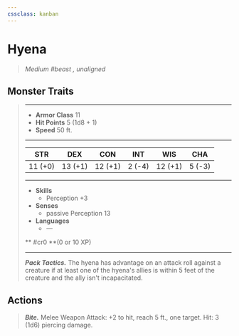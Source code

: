 ```yaml
---
cssclass: kanban
---
```


# Hyena
>*Medium #beast , unaligned*
## Monster Traits
>___
>- **Armor Class** 11
>- **Hit Points** 5 (1d8 + 1)
>- **Speed** 50 ft.
>___
>|STR|DEX|CON|INT|WIS|CHA|
>|:---:|:---:|:---:|:---:|:---:|:---:|
>|11 (+0)|13 (+1)|12 (+1)|2 (-4)|12 (+1)|5 (-3)|
>___
>- **Skills**
>	 - Perception +3
>- **Senses**
>	 - passive Perception 13
>- **Languages**
>	 - —
>
> ** #cr0 **(0 or 10 XP)
>___
>***Pack Tactics.*** The hyena has advantage on an attack roll against a creature if at least one of the hyena's allies is within 5 feet of the creature and the ally isn't incapacitated.  
>
## Actions
>***Bite.*** Melee Weapon Attack: +2 to hit, reach 5 ft., one target. Hit: 3 (1d6) piercing damage.